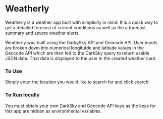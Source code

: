 # Weatherly

Weatherly is a weather app built with simplicity in mind. It is a quick way to get a detailed forecast of current conditions as well as the a forecast summary and severe weather alerts.

Weatherly was built using the DarkySky API and Geocode API. User inputs are broken down into numerical longitutde and latitude values in the Geocode API which are then fed to the DarkSky query to return usable JSON data. That data is displayed to the user in the created weather card.

### To Use
Simply enter the location you would like to search for and click search!

### To Run locally
You must obtain your own DarkSky and Geocode API keys as the keys for this app are hidden as environmental variables.

